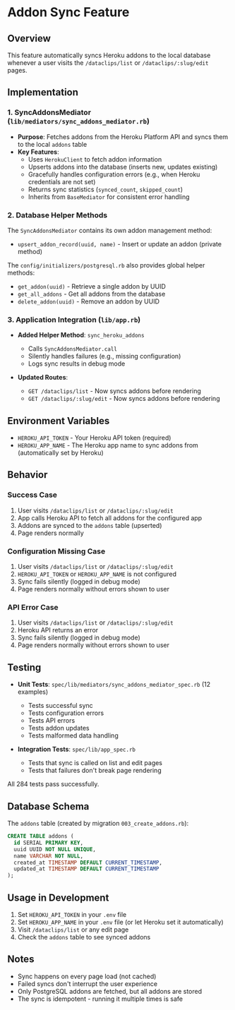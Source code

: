 # Addon Sync Feature

## Overview
This feature automatically syncs Heroku addons to the local database whenever a user visits the `/dataclips/list` or `/dataclips/:slug/edit` pages.

## Implementation

### 1. SyncAddonsMediator (`lib/mediators/sync_addons_mediator.rb`)
- **Purpose**: Fetches addons from the Heroku Platform API and syncs them to the local `addons` table
- **Key Features**:
  - Uses `HerokuClient` to fetch addon information
  - Upserts addons into the database (inserts new, updates existing)
  - Gracefully handles configuration errors (e.g., when Heroku credentials are not set)
  - Returns sync statistics (`synced_count`, `skipped_count`)
  - Inherits from `BaseMediator` for consistent error handling

### 2. Database Helper Methods
The `SyncAddonsMediator` contains its own addon management method:
- `upsert_addon_record(uuid, name)` - Insert or update an addon (private method)

The `config/initializers/postgresql.rb` also provides global helper methods:
- `get_addon(uuid)` - Retrieve a single addon by UUID
- `get_all_addons` - Get all addons from the database
- `delete_addon(uuid)` - Remove an addon by UUID

### 3. Application Integration (`lib/app.rb`)
- **Added Helper Method**: `sync_heroku_addons`
  - Calls `SyncAddonsMediator.call`
  - Silently handles failures (e.g., missing configuration)
  - Logs sync results in debug mode
  
- **Updated Routes**:
  - `GET /dataclips/list` - Now syncs addons before rendering
  - `GET /dataclips/:slug/edit` - Now syncs addons before rendering

## Environment Variables
- `HEROKU_API_TOKEN` - Your Heroku API token (required)
- `HEROKU_APP_NAME` - The Heroku app name to sync addons from (automatically set by Heroku)

## Behavior

### Success Case
1. User visits `/dataclips/list` or `/dataclips/:slug/edit`
2. App calls Heroku API to fetch all addons for the configured app
3. Addons are synced to the `addons` table (upserted)
4. Page renders normally

### Configuration Missing Case
1. User visits `/dataclips/list` or `/dataclips/:slug/edit`
2. `HEROKU_API_TOKEN` or `HEROKU_APP_NAME` is not configured
3. Sync fails silently (logged in debug mode)
4. Page renders normally without errors shown to user

### API Error Case
1. User visits `/dataclips/list` or `/dataclips/:slug/edit`
2. Heroku API returns an error
3. Sync fails silently (logged in debug mode)
4. Page renders normally without errors shown to user

## Testing
- **Unit Tests**: `spec/lib/mediators/sync_addons_mediator_spec.rb` (12 examples)
  - Tests successful sync
  - Tests configuration errors
  - Tests API errors
  - Tests addon updates
  - Tests malformed data handling

- **Integration Tests**: `spec/lib/app_spec.rb`
  - Tests that sync is called on list and edit pages
  - Tests that failures don't break page rendering

All 284 tests pass successfully.

## Database Schema
The `addons` table (created by migration `003_create_addons.rb`):
```sql
CREATE TABLE addons (
  id SERIAL PRIMARY KEY,
  uuid UUID NOT NULL UNIQUE,
  name VARCHAR NOT NULL,
  created_at TIMESTAMP DEFAULT CURRENT_TIMESTAMP,
  updated_at TIMESTAMP DEFAULT CURRENT_TIMESTAMP
);
```

## Usage in Development
1. Set `HEROKU_API_TOKEN` in your `.env` file
2. Set `HEROKU_APP_NAME` in your `.env` file (or let Heroku set it automatically)
3. Visit `/dataclips/list` or any edit page
4. Check the `addons` table to see synced addons

## Notes
- Sync happens on every page load (not cached)
- Failed syncs don't interrupt the user experience
- Only PostgreSQL addons are fetched, but all addons are stored
- The sync is idempotent - running it multiple times is safe

